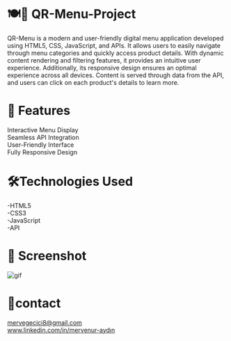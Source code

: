 # 🍽️📝 QR-Menu-Project
QR-Menu is a modern and user-friendly digital menu application developed using HTML5, CSS, JavaScript, and APIs. It allows users to easily navigate through menu categories and quickly access product details. With dynamic content rendering and filtering features, it provides an intuitive user experience. Additionally, its responsive design ensures an optimal experience across all devices. Content is served through data from the API, and users can click on each product's details to learn more.

# 🚀 Features

Interactive Menu Display <br/>
Seamless API Integration <br/>
User-Friendly Interface <br/>
Fully Responsive Design

# 🛠️Technologies Used
-HTML5 <br/>
-CSS3  <br/>
-JavaScript  <br/>
-API  <br/>
# 📸 Screenshot

![gif](https://github.com/user-attachments/assets/594e38da-9e11-4895-acdc-18ca20fcc952)

# 📧contact
mervegecici8@gmail.com <br/>
www.linkedin.com/in/mervenur-aydın
